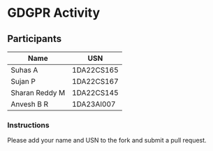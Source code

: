 # GDGPR Activity

## Participants

| Name   | USN        |
|--------|------------|
| Suhas A| 1DA22CS165 |
| Sujan P| 1DA22CS167 |
| Sharan Reddy M| 1DA22CS145|
|Anvesh B R| 1DA23AI007 |
### Instructions
Please add your name and USN to the fork and submit a pull request.

